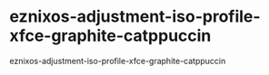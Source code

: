 # eznixos-adjustment-iso-profile-xfce-graphite-catppuccin
eznixos-adjustment-iso-profile-xfce-graphite-catppuccin
